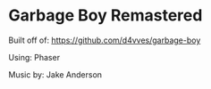 # Garbage Boy Remastered
Built off of: https://github.com/d4vves/garbage-boy


Using: Phaser


Music by: Jake Anderson
